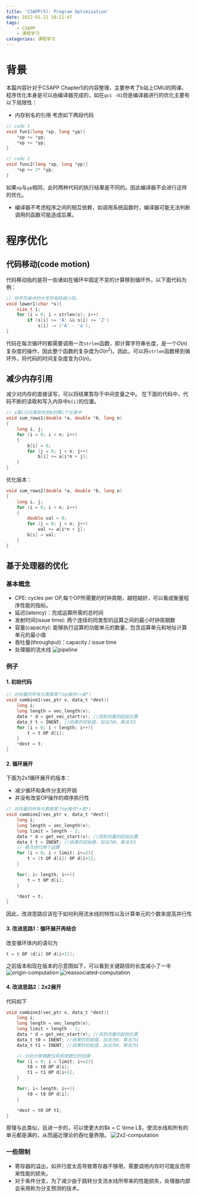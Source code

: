 ```yaml
---
title: 'CSAPP(5): Program Optimization'
date: 2022-01-21 10:21:47
tags: 
    - CSAPP
    - 课程学习
categories: 课程学习
---
```

# 背景
本篇内容针对于CSAPP Chapter5的内容整理，主要参考了b站上CMU的网课。
程序优化本身是可以由编译器完成的，如在`gcc -O1`但是编译器进行的优化主要有以下局限性：
* 内存别名的引用
考虑如下两段代码
```C
// code 1
void fun1(long *xp, long *yp){
    *xp += *yp;
    *xp += *yp;
}
```

```C
// code 2
void func2(long *xp, long *yp){
    *xp += 2* *yp;
}
```
如果`xp`与`yp`相同，此时两种代码的执行结果是不同的。因此编译器不会进行这样的优化。
* 编译器不考虑程序之间的相互依赖，如调用系统函数时，编译器可能无法判断调用的函数可能造成后果。

# 程序优化

## 代码移动(code motion)

代码移动指的是将一些诸如在循环中固定不变的计算移到循环外，以下面代码为例：
```C
// 将字符串中的大写字母转成小写。
void lower1(char *s){
    size_t i;
    for (i = 0; i < strlen(s); i++)
        if (s[i] >= 'A' && s[i] <= 'Z')
            s[i] -= ('A' - 'a');
}
```
代码在每次循环时都需要调用一次`strlen`函数，即计算字符串长度，是一个$O(n)$复杂度的操作，因此整个函数的复杂度为$O(n^2)$。因此，可以将`strlen`函数移到循环外，将代码的时间复杂度变为$O(n)$。

## 减少内存引用
减少对内存的直接读写，可以将结果暂存于中间变量之中。
在下面的代码中，代码不断的读取和写入内存中`b[i]`的位置。
```C
// a第i行元素和存到b的第i个元素中
void sum_rows1(double *a, double *b, long n)
{
    long i, j;
    for (i = 0; i < n; i++)
    {
        b[i] = 0;
        for (j = 0; j < n; j++)
            b[i] += a[i*n + j];
    }
}
```
优化版本：
```C
void sum_rows2(double *a, double *b, long n)
{
    long i, j;
    for (i = 0; i < n; i++)
    {
        double val = 0;
        for (j = 0; j < n; j++)
            val += a[i*n + j];
        b[i] = val;
    }
}
```

## 基于处理器的优化

### 基本概念
* CPE: cycles per OP,每个OP所需要的时钟周期，越短越好，可以看成衡量程序性能的指标。
* 延迟(latency)：完成运算所需的总时间
* 发射时间(issue time): 两个连续的同类型的运算之间的最小时钟周期数
* 容量(capacity): 能够执行运算的功能单元的数量，包含运算单元和地址计算单元的最小值
* 吞吐量(throughput)：capacity / issue time
* 处理器的流水线
![pipeline](2022-1-21-CSAPP-5-Program-Optimization/1.png)

### 例子
#### 1. 初始代码
```C
// 对向量的所有元素做某个op操作(+或*)
void combine1(vec_ptr v, data_t *dest){
    long i;
    long length = vec_length(v);
    data * d = get_vec_start(v); //找到向量的起始位置
    data_t t = INENT; //结果的初始值，加法为0，乘法为1
    for (i = 0; i < length; i++){
        t = t OP d[i];
    }
    *dest = t;
}
```
#### 2. 循环展开
下面为2x1循环展开的版本：
* 减少循环和条件分支的开销
* 并没有改变OP操作的顺序执行性
```C
// 对向量的所有元素做某个op操作(+或*)
void combine2(vec_ptr v, data_t *dest){
    long i;
    long length = vec_length(v);
    long limit = length - 1;
    data * d = get_vec_start(v); //找到向量的起始位置
    data_t t = INENT; //结果的初始值，加法为0，乘法为1
    // 每次进行两个运算
    for (i = 0; i < limit; i+=2){
        t = (t OP d[i]) OP d[i+1];
    }

    for(; i< length; i++){
        t = t OP d[i];
    }

    *dest = t;
}
```
因此，改进思路应该在于如何利用流水线的特性以及计算单元的个数来提高并行性
#### 3. 改进思路1：循环展开再结合

改变循环体内的语句为
```C
t = t OP (d[i] OP d[i+1]);
```
之前版本和现在版本的示意图如下，可以看到关键路径的长度减小了一半
![origin-computation](2022-1-21-CSAPP-5-Program-Optimization/3.png)
![reassociated-computation](2022-1-21-CSAPP-5-Program-Optimization/2.png)

#### 4. 改进思路2：2x2展开
代码如下
```C
void combine3(vec_ptr v, data_t *dest){
    long i;
    long length = vec_length(v);
    long limit = length - 1;
    data * d = get_vec_start(v); //找到向量的起始位置
    data_t t0 = INENT; //结果的初始值，加法为0，乘法为1
    data_t t1 = INENT; //结果的初始值，加法为0，乘法为1

    // 分别计算偶数位和和奇数位的结果
    for (i = 0; i < limit; i+=2){
        t0 = t0 OP d[i];
        t1 = t1 OP d[i+1];
    }

    for(; i< length; i++){
        t0 = t0 OP d[i];
    }

    *dest = t0 OP t1;
}
```
原理与此类似，且进一步的，可以使更大的$k = C \time L$，使流水线和所有的单元都是满的，从而逼近理论的吞吐量界限。
![2x2-computation](2022-1-21-CSAPP-5-Program-Optimization/4.png)

### 一些限制
* 寄存器的溢出，如并行度太高导致寄存器不够用，需要调用内存时可能反而带来性能的损失。
* 对于条件分支，为了减少由于跳转分支流水线所带来的性能损失，处理器内部会采用称为分支预测的技术。

